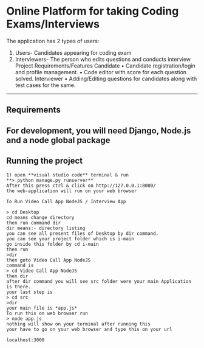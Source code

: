 # Online Platform for taking Coding Exams/Interviews

The application has 2 types of users:
1.	Users- Candidates appearing for coding exam
2.	Interviewers- The person who edits questions and conducts interview
Project Requirements/Features
Candidate
•	Candidate registration/login and profile management.
•	Code editor with score for each question solved.
Interviewer
•	Adding/Editing questions for candidates along with test cases for the same.


---
## Requirements

For development, you will need Django, Node.js and a node global package
---

## Running the project

    1) open **visual studio code** terminal & run 
    **> python manage.py runserver**
    After this press ctrl & click on http://127.0.0.1:8000/
    the web-application will run on your web browser
    
    To Run Video Call App NodeJS / Interview App

    > cd Desktop
    cd means change directory 
    then run command dir 
    dir means:- directory listing
    you can see all present files of Desktop by dir command.
    you can see your project folder which is i-main 
    go inside this folder by cd i-main
    then run 
    >dir
    then goto Video Call App NodeJS
    command is
    > cd Video Call App NodeJS
    then dir
    after dir command you will see src folder were your main Application is there.
    your last step is 
    > cd src
    >dir
    your main file is *app.js*
    To run this on web browser run 
    > node app.js
    nothing will show on your terminal after running this 
    your have to go on your web browser and type this on your url

    localhost:3000
